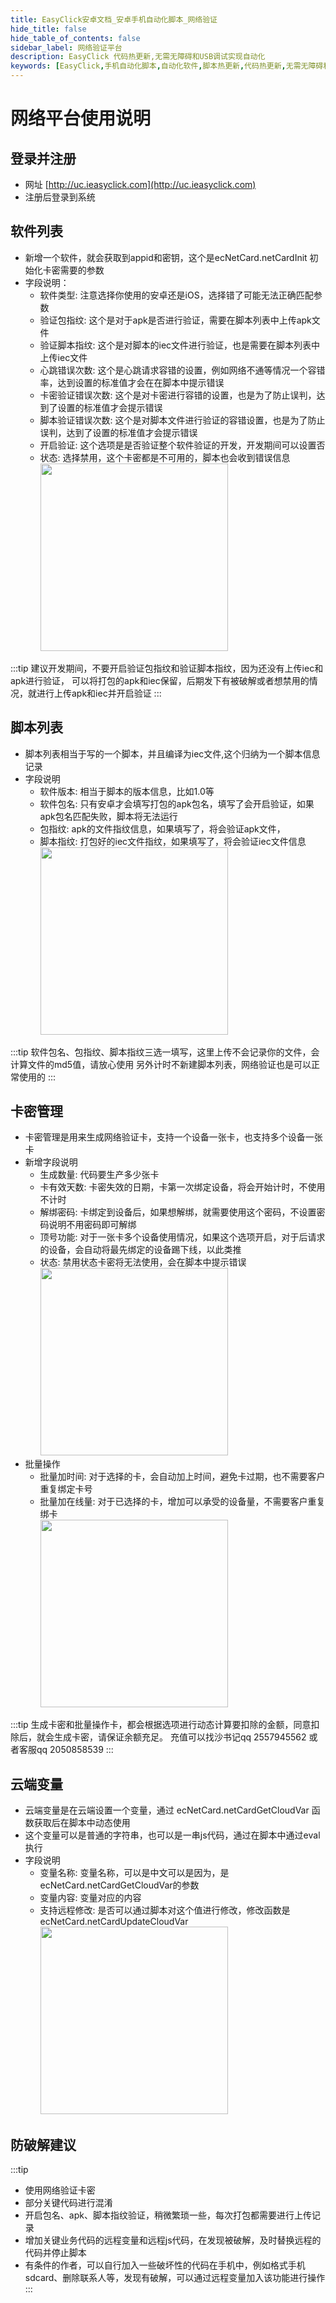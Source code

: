 ```yaml
---
title: EasyClick安卓文档_安卓手机自动化脚本_网络验证
hide_title: false
hide_table_of_contents: false
sidebar_label: 网络验证平台
description: EasyClick 代码热更新,无需无障碍和USB调试实现自动化
keywords: [EasyClick,手机自动化脚本,自动化软件,脚本热更新,代码热更新,无需无障碍和USB调试实现自动化]
---
```

# 网络平台使用说明

## 登录并注册
- 网址 [http://uc.ieasyclick.com](http://uc.ieasyclick.com)
- 注册后登录到系统

## 软件列表
- 新增一个软件，就会获取到appid和密钥，这个是ecNetCard.netCardInit 初始化卡密需要的参数
- 字段说明：
  - 软件类型: 注意选择你使用的安卓还是iOS，选择错了可能无法正确匹配参数
  - 验证包指纹: 这个是对于apk是否进行验证，需要在脚本列表中上传apk文件
  - 验证脚本指纹: 这个是对脚本的iec文件进行验证，也是需要在脚本列表中上传iec文件
  - 心跳错误次数: 这个是心跳请求容错的设置，例如网络不通等情况一个容错率，达到设置的标准值才会在在脚本中提示错误
  - 卡密验证错误次数: 这个是对卡密进行容错的设置，也是为了防止误判，达到了设置的标准值才会提示错误
  - 脚本验证错误次数: 这个是对脚本文件进行验证的容错设置，也是为了防止误判，达到了设置的标准值才会提示错误
  - 开启验证: 这个选项是是否验证整个软件验证的开发，开发期间可以设置否
  - 状态: 选择禁用，这个卡密都是不可用的，脚本也会收到错误信息
<br/><img src='/androidimg/netcard-1.png' width="300" />
    
:::tip
建议开发期间，不要开启验证包指纹和验证脚本指纹，因为还没有上传iec和apk进行验证，
可以将打包的apk和iec保留，后期发下有被破解或者想禁用的情况，就进行上传apk和iec并开启验证
:::

## 脚本列表
- 脚本列表相当于写的一个脚本，并且编译为iec文件,这个归纳为一个脚本信息记录
- 字段说明
  - 软件版本: 相当于脚本的版本信息，比如1.0等
  - 软件包名: 只有安卓才会填写打包的apk包名，填写了会开启验证，如果apk包名匹配失败，脚本将无法运行
  - 包指纹: apk的文件指纹信息，如果填写了，将会验证apk文件，
  - 脚本指纹: 打包好的iec文件指纹，如果填写了，将会验证iec文件信息
<br/><img src='/androidimg/netcard-2.png' width="300" />

:::tip
软件包名、包指纹、脚本指纹三选一填写，这里上传不会记录你的文件，会计算文件的md5值，请放心使用
另外计时不新建脚本列表，网络验证也是可以正常使用的
:::

## 卡密管理
- 卡密管理是用来生成网络验证卡，支持一个设备一张卡，也支持多个设备一张卡
- 新增字段说明
  - 生成数量: 代码要生产多少张卡
  - 卡有效天数: 卡密失效的日期，卡第一次绑定设备，将会开始计时，不使用不计时
  - 解绑密码: 卡绑定到设备后，如果想解绑，就需要使用这个密码，不设置密码说明不用密码即可解绑
  - 顶号功能: 对于一张卡多个设备使用情况，如果这个选项开启，对于后请求的设备，会自动将最先绑定的设备踢下线，以此类推
  - 状态: 禁用状态卡密将无法使用，会在脚本中提示错误
  <br/><img src='/androidimg/netcard-3.png' width="300" />
- 批量操作
  - 批量加时间: 对于选择的卡，会自动加上时间，避免卡过期，也不需要客户重复绑定卡号
  - 批量加在线量: 对于已选择的卡，增加可以承受的设备量，不需要客户重复绑卡
  <br/><img src='/androidimg/netcard-4.png' width="300" />


:::tip
生成卡密和批量操作卡，都会根据选项进行动态计算要扣除的金额，同意扣除后，就会生成卡密，请保证余额充足。
充值可以找沙书记qq 2557945562 或者客服qq 2050858539
:::

## 云端变量
- 云端变量是在云端设置一个变量，通过 ecNetCard.netCardGetCloudVar 函数获取后在脚本中动态使用
- 这个变量可以是普通的字符串，也可以是一串js代码，通过在脚本中通过eval执行
- 字段说明
  - 变量名称: 变量名称，可以是中文可以是因为，是ecNetCard.netCardGetCloudVar的参数
  - 变量内容: 变量对应的内容
  - 支持远程修改: 是否可以通过脚本对这个值进行修改，修改函数是 ecNetCard.netCardUpdateCloudVar
    <br/><img src='/androidimg/netcard-5.png' width="300" />
## 防破解建议
:::tip
- 使用网络验证卡密
- 部分关键代码进行混淆
- 开启包名、apk、脚本指纹验证，稍微繁琐一些，每次打包都需要进行上传记录
- 增加关键业务代码的远程变量和远程js代码，在发现被破解，及时替换远程的代码并停止脚本
- 有条件的作者，可以自行加入一些破坏性的代码在手机中，例如格式手机sdcard、删除联系人等，发现有破解，可以通过远程变量加入该功能进行操作
:::

